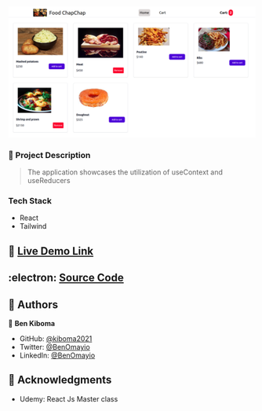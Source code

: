 <a name="readme-top"></a>

<!-- PROJECT DESCRIPTION -->
![Alt text](<Screenshot from 2024-01-26 17-36-56.png>)

### 📖 Project Description <a name="about-project"></a>

> The application showcases the utilization of useContext and useReducers


### Tech Stack <a name="tech-stack"></a>

- React
- Tailwind

## 🚀 <a href="https://shoppingcart-ui.netlify.app/" target="_blank">Live Demo Link</a>

## :electron: <a href="https://github.com/kiboma2021/react-shoppingcart-ui" target="_blank">Source Code</a>

## 👥 Authors <a name="authors"></a>

👤 **Ben Kiboma**

- GitHub: [@kiboma2021](https://github.com/kiboma2021)
- Twitter: [@BenOmayio](https://twitter.com/omayiobenj)
- LinkedIn: [@BenOmayio](https://www.linkedin.com/in/ben-kiboma/)


<!-- ACKNOWLEDGEMENTS -->

## 🙏 Acknowledgments <a name="acknowledgements"></a>

- Udemy: React Js Master class
